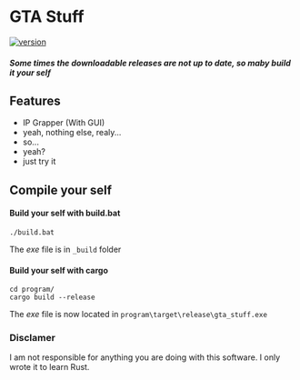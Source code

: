 # GTA Stuff

[![version](https://img.shields.io/badge/version-0.0.2-gree.svg)](https://semver.org)

##### Some times the downloadable releases are not up to date, so maby build it your self

## Features

- IP Grapper (With GUI)
- yeah, nothing else, realy...
- so...
- yeah?
- just try it

## Compile your self

#### Build your self with build.bat

```batch
./build.bat
```

The _exe_ file is in `_build` folder

#### Build your self with cargo

```batch
cd program/
cargo build --release
```

The _exe_ file is now located in `program\target\release\gta_stuff.exe`

### Disclamer

I am not responsible for anything you are doing with this software. 
I only wrote it to learn Rust.
